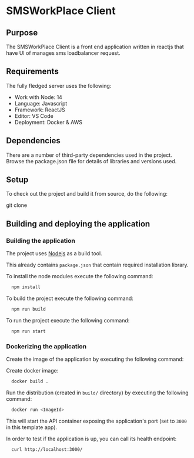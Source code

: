 # SMSWorkPlace Client

## Purpose

The SMSWorkPlace Client is a front end application written in reactjs that have UI of manages sms loadbalancer request.

## Requirements

The fully fledged server uses the following:

* Work with Node: 14
* Language: Javascript
* Framework: ReactJS
* Editor: VS Code
* Deployment: Docker & AWS

## Dependencies
There are a number of third-party dependencies used in the project. Browse the package.json file for details of libraries and versions used.

## Setup

To check out the project and build it from source, do the following:

git clone 


## Building and deploying the application

### Building the application

The project uses [Nodejs](https://nodejs.org/) as a build tool. 

This already contains `package.json` that contain required installation library.

To install the node modules execute the following command:

```bash
  npm install
```

To build the project execute the following command:

```bash
  npm run build
```
To run the project execute the following command:

```bash
  npm run start
```

### Dockerizing the application

Create the image of the application by executing the following command:

Create docker image:

```bash
  docker build .
```

Run the distribution (created in `build/` directory)
by executing the following command:

```bash
  docker run <ImageId>
```

This will start the API container exposing the application's port
(set to `3000` in this template app).

In order to test if the application is up, you can call its health endpoint:

```bash
  curl http://localhost:3000/
```
